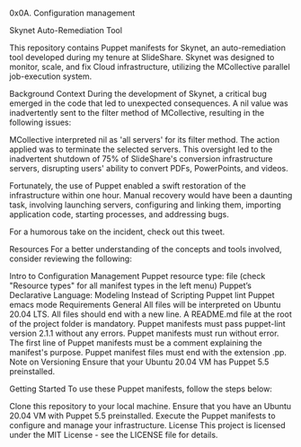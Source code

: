 0x0A. Configuration management

Skynet Auto-Remediation Tool

This repository contains Puppet manifests for Skynet, an auto-remediation tool developed during my tenure at SlideShare. Skynet was designed to monitor, scale, and fix Cloud infrastructure, utilizing the MCollective parallel job-execution system.

Background Context
During the development of Skynet, a critical bug emerged in the code that led to unexpected consequences. A nil value was inadvertently sent to the filter method of MCollective, resulting in the following issues:

MCollective interpreted nil as 'all servers' for its filter method.
The action applied was to terminate the selected servers.
This oversight led to the inadvertent shutdown of 75% of SlideShare's conversion infrastructure servers, disrupting users' ability to convert PDFs, PowerPoints, and videos.

Fortunately, the use of Puppet enabled a swift restoration of the infrastructure within one hour. Manual recovery would have been a daunting task, involving launching servers, configuring and linking them, importing application code, starting processes, and addressing bugs.

For a humorous take on the incident, check out this tweet.

Resources
For a better understanding of the concepts and tools involved, consider reviewing the following:

Intro to Configuration Management
Puppet resource type: file (check "Resource types" for all manifest types in the left menu)
Puppet’s Declarative Language: Modeling Instead of Scripting
Puppet lint
Puppet emacs mode
Requirements
General
All files will be interpreted on Ubuntu 20.04 LTS.
All files should end with a new line.
A README.md file at the root of the project folder is mandatory.
Puppet manifests must pass puppet-lint version 2.1.1 without any errors.
Puppet manifests must run without error.
The first line of Puppet manifests must be a comment explaining the manifest's purpose.
Puppet manifest files must end with the extension .pp.
Note on Versioning
Ensure that your Ubuntu 20.04 VM has Puppet 5.5 preinstalled.

Getting Started
To use these Puppet manifests, follow the steps below:

Clone this repository to your local machine.
Ensure that you have an Ubuntu 20.04 VM with Puppet 5.5 preinstalled.
Execute the Puppet manifests to configure and manage your infrastructure.
License
This project is licensed under the MIT License - see the LICENSE file for details.
